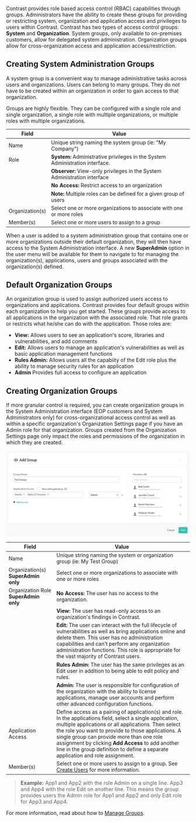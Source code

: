 <!--
title: "Create Groups"
description: "Creating Access Control Groups within Contrast TeamServer"
tags: "Admin onboarding TeamServer groups acls access create"
-->

Contrast provides role based access control (RBAC) capabilities through groups. Administrators have the ability to create these groups for providing or restricting system, organization and application access and privileges to users within Contrast. Contrast has two types of access control groups: **System** and **Organization**. System groups, only available to on-premises customers, allow for delegated system administration. Organization groups allow for cross-organization access and application access/restriction.

## Creating System Administration Groups
A system group is a convenient way to manage administrative tasks across users and organizations. Users can belong to many groups. They do not have to be created within an organization in order to gain access to that organization. 

Groups are highly flexible. They can be configured with a single role and single organization, a single role with multiple organizations, or multiple roles with multiple organizations. 

| Field           | Value         |
|-----------------|---------------|                                             
| Name            | Unique string naming the system group (ie: "My Company")  | 
| Role            | **System:** Administrative privileges in the System Administration interface. |
|     | **Observer:** View-only privileges in the System Administration interface |
|     | **No Access:** Restrict access to an organization  |
|     | **Note:** Multiple roles can be defined for a given group of users |
| Organization(s) | Select one or more organizations to associate with one or more roles    |                                                            
| Member(s)         | Select one or more users to assign to a group |

When a user is added to a system administration group that contains one or more organizations outside their default organization, they will then have access to the System Administration interface. A new **SuperAdmin** option in the user menu will be available for them to navigate to for managing the organization(s), applications, users and groups associated with the organization(s) defined. 

## Default Organization Groups
An organization group is used to assign authorized users access to organizations and applications. Contrast provides four default groups within each organization to help you get started. These groups provide access to all applications in the organization with the associated role. That role grants or restricts what he/she can do with the application. Those roles are:

* **View:** Allows users to see an application's score, libraries and vulnerabilities, and add comments
* **Edit:** Allows users to manage an application's vulnerabilities as well as basic application management functions
* **Rules Admin:** Allows users all the capabiity of the Edit role plus the ability to manage security rules for an application 
* **Admin** Provides full access to configure an application 

## Creating Organization Groups 
If more granular control is required, you can create organization groups in the System Administration interface (EOP customers and System Administrators only) for cross-organizational access control as well as within a specific organization's Organization Settings page if you have an Admin role for that organization. Groups created from the Organization Settings page only impact the roles and permissions of the organization in which they are created. 

<a href="assets/images/Create_Group.png" rel="lightbox" title="Add Group"><img class="thumbnail" src="assets/images/Create_Group.png"/></a>

| Field           | Value                                                                                                                                                                                                                                       |
|-----------------|---------------------------------------------------------------------------------------------------------------------------------------------------------------------------------------------------------------------------------------------|
| Name            | Unique string naming the system or organization group (ie: My Test Group)|
| Organization(s) **SuperAdmin only** | Select one or more organizations to associate with one or more roles|
| Organization Role **SuperAdmin only** | **No Access:** The user has no access to the organization.  |
|     | **View:** The user has read-only access to an organization's findings in Contrast. |
|     | **Edit:** The user can interact with the full lifecycle of vulnerabilities as well as bring applications online and delete them. This user has no administration capabilities and can't perform any organization administration functions. This role is appropriate for the vast majority of Contrast users.  |
|     | **Rules Admin:** The user has the same privileges as an Edit user in addition to being able to edit policy and rules. |
|     | **Admin:** The user is responsible for configuration of the organization with the ability to license applications, manage user accounts and perform other advanced configuration functions. |
| Application Access | Define access as a pairing of application(s) and role. In the applications field, select a single application, multiple applications or all applications. Then select the role you want to provide to those applications. A single group can provide more than one role assignment by clicking **Add Access** to add another line in the group definition to define a separate application and role assignment.|
| Member(s)         | Select one or more users to assign to a group. See [Create Users](tbd) for more information.|

>**Example:** App1 and App2 with the role Admin on a single line. App3 and App4 with the role Edit on another line. This means the group provides users the Admin role for App1 and App2 and only Edit role for App3 and App4.

For more information, read about how to [Manage Groups](admin_manageorgs.html#access). 
